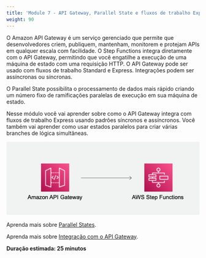 ```yaml
---
title: 'Module 7 - API Gateway, Parallel State e fluxos de trabalho Express'
weight: 90
---
```

O Amazon API Gateway é um serviço gerenciado que permite que desenvolvedores criem, publiquem, mantenham, monitorem e protejam APIs em qualquer escala com facilidade. O Step Functions integra diretamente com o API Gateway, permitindo que você engatilhe a execução de uma máquina de estado com uma requisição HTTP. O API Gateway pode ser usado com fluxos de trabalho Standard e Express. Integrações podem ser assíncronas ou síncronas. 

O Parallel State possibilita o processamento de dados mais rápido criando um número fixo de ramificações paralelas de execução em sua máquina de estado.

Nesse módulo você vai aprender sobre como o API Gateway integra com fluxos de trabalho Express usando padrões síncronos e assíncronos. Você também vai aprender como usar estados paralelos para criar várias branches de lógica simultâneas. 

  ![API Gateway to Step Functions architecture](/static/img/module-7/architecture.png)

Aprenda mais sobre [Parallel States](https://docs.aws.amazon.com/step-functions/latest/dg/amazon-states-language-parallel-state.html).

Aprenda mais sobre [Integração com o API Gateway](https://docs.aws.amazon.com/apigateway/latest/developerguide/api-gateway-api-integration-types.html).

**Duração estimada: 25 minutos**